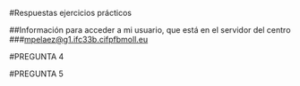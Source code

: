 #Respuestas ejercicios prácticos

##Información para acceder a mi usuario, que está en el servidor del centro
###mpelaez@g1.ifc33b.cifpfbmoll.eu

#PREGUNTA 4

#PREGUNTA 5

